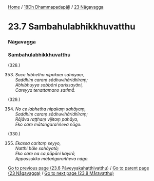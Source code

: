 
[Home](/) / [18Dh Dhammapadapāḷi](/tipitaka/18Dh.md) / [23 Nāgavagga](/tipitaka/18Dh/23.md)

# 23.7 Sambahulabhikkhuvatthu

### Nāgavagga

### Sambahulabhikkhuvatthu

(328.)

353. _Sace labhetha nipakaṃ sahāyaṃ,_  
_Saddhiṃ caraṃ sādhuvihāridhīraṃ;_  
_Abhibhuyya sabbāni parissayāni,_  
_Careyya tenattamano satīmā._  


(329.)

354. _No ce labhetha nipakaṃ sahāyaṃ,_  
_Saddhiṃ caraṃ sādhuvihāridhīraṃ;_  
_Rājāva raṭṭhaṃ vijitaṃ pahāya,_  
_Eko care mātaṅgaraññeva nāgo._  


(330.)

355. _Ekassa caritaṃ seyyo,_  
_Natthi bāle sahāyatā;_  
_Eko care na ca pāpāni kayirā,_  
_Appossukko mātaṅgaraññeva nāgo._  


[Go to previous page (23.6 Pāveyyakahatthivatthu)](/tipitaka/18Dh/23/23.6.md) / [Go to parent page (23 Nāgavagga)](/tipitaka/18Dh/23.md) / [Go to next page (23.8 Māravatthu)](/tipitaka/18Dh/23/23.8.md)


